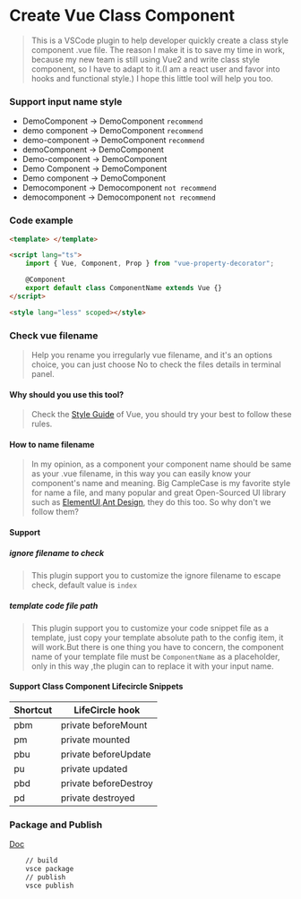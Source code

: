 # Create Vue Class Component

> This is a VSCode plugin to help developer quickly create a class style component .vue file.
> The reason I make it is to save my time in work, because my new team is still using Vue2 and write class style component, so I have to adapt to it.(I am a react user and favor into hooks and functional style.)
> I hope this little tool will help you too.

### Support input name style

-   DemoComponent -> DemoComponent `recommend`
-   demo component -> DemoComponent `recommend`
-   demo-component -> DemoComponent `recommend`
-   demoComponent -> DemoComponent
-   Demo-component -> DemoComponent
-   Demo Component -> DemoComponent
-   Demo component -> DemoComponent
-   Democomponent -> Democomponent `not recommend`
-   democomponent -> Democomponent `not recommend`

### Code example

```html
<template> </template>

<script lang="ts">
	import { Vue, Component, Prop } from "vue-property-decorator";

	@Component
	export default class ComponentName extends Vue {}
</script>

<style lang="less" scoped></style>
```

### Check vue filename

> Help you rename you irregularly vue filename, and it's an options choice,
> you can just choose No to check the files details in terminal panel.

#### Why should you use this tool?

> Check the [Style Guide](https://vuejs.org/v2/style-guide/) of Vue, you should try your best to follow these rules.

#### How to name filename

> In my opinion, as a component your component name should be same as your .vue filename, in this way you can easily know your component's name and meaning.
> Big CampleCase is my favorite style for name a file, and many popular and great Open-Sourced UI library such as [ElementUI](https://element.eleme.io/#/en-US),[Ant Design](https://ant.design/), they do this too. So why don't we follow them?

#### Support

##### ignore filename to check

> This plugin support you to customize the ignore filename to escape check, default value is `index`

##### template code file path

> This plugin support you to customize your code snippet file as a template, just copy your template absolute path to the config item, it will work.But there is one thing you have to concern, the component name of your template file must be `ComponentName` as a placeholder, only in this way ,the plugin can to replace it with your input name.

#### Support Class Component Lifecircle Snippets

| Shortcut | LifeCircle hook       |
| -------- | --------------------- |
| pbm      | private beforeMount   |
| pm       | private mounted       |
| pbu      | private beforeUpdate  |
| pu       | private updated       |
| pbd      | private beforeDestroy |
| pd       | private destroyed     |

### Package and Publish

[Doc](https://code.visualstudio.com/api/working-with-extensions/publishing-extension)

```bash
    // build
    vsce package
    // publish
    vsce publish
```
